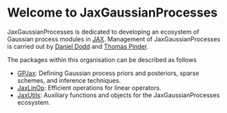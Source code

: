 # Welcome to JaxGaussianProcesses

JaxGaussianProcesses is dedicated to developing an ecosystem of Gaussian process modules in [JAX](https://github.com/google/jax). Management of JaxGaussianProcesses is carried out by [Daniel Dodd](https://github.com/Daniel-Dodd) and [Thomas Pinder](https://github.com/thomaspinder). 

The packages within this organisation can be described as follows 
* [GPJax](https://github.com/JaxGaussianProcesses/GPJax): Defining Gaussian process priors and posteriors, sparse schemes, and inference techniques.
* [JaxLinOp](https://github.com/JaxGaussianProcesses/JaxLinOp): Efficient operations for linear operators.
* [JaxUtils](https://github.com/JaxGaussianProcesses/JaxUtils): Auxiliary functions and objects for the JaxGaussianProcesses ecosystem.
